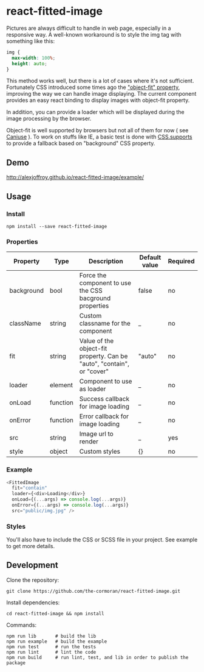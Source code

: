 # react-fitted-image

Pictures are always difficult to handle in web page, especially in a responsive way. A well-known workaround is to style the img tag with something like this:
```css
img {
  max-width: 100%;
  height: auto;
}
```

This method works well, but there is a lot of cases where it's not sufficient. Fortunately CSS introduced some times ago the ["object-fit" property](https://developer.mozilla.org/fr/docs/Web/CSS/object-fit), improving the way we can handle image displaying.
The current component provides an easy react binding to display images with object-fit property.

In addition, you can provide a loader which will be displayed during the image processing by the browser.

Object-fit is well supported by browsers but not all of them for now ( see [Caniuse](http://caniuse.com/#feat=object-fit) ). To work on stuffs like IE, a basic test is done with [CSS.supports](https://developer.mozilla.org/en/docs/Web/API/CSS/supports) to provide a fallback based on "background" CSS property.

## Demo
http://alexjoffroy.github.io/react-fitted-image/example/

## Usage

### Install
```
npm install --save react-fitted-image
```

### Properties
|    Property    | Type |          Description          | Default value | Required |
| -------------  | ---- |          -----------          | ------------- | -------- |
| background     | bool | Force the component to use the CSS bacground properties | false | no |
| className      | string | Custom classname for the component | _ | no |
| fit            | string | Value of the object-fit property. Can be "auto", "contain", or "cover" | "auto" | no |
| loader         | element | Component to use as loader | _ | no |
| onLoad         | function | Success callback for image loading | _ | no |
| onError        | function | Error callback for image loading | _ | no |
| src            | string | Image url to render | _ | yes |
| style          | object | Custom styles | {} | no |

### Example

```javascript
<FittedImage
  fit="contain"
  loader={<div>Loading</div>}
  onLoad={(...args) => console.log(...args)}
  onError={(...args) => console.log(...args)}
  src="public/img.jpg" />
```

### Styles

You'll also have to include the CSS or SCSS file in your project.
See example to get more details.

## Development
Clone the repository:
```
git clone https://github.com/the-cormoran/react-fitted-image.git
```
Install dependencies:
```
cd react-fitted-image && npm install
```
Commands:
```shell
npm run lib       # build the lib
npm run example   # build the example
npm run test      # run the tests
npm run lint      # lint the code
npm run build 	  # run lint, test, and lib in order to publish the package
```

